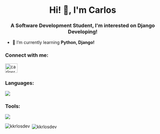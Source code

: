 <h1 align="center">Hi! 👋, I'm Carlos</h1>
<h3 align="center">A Software Development Student, I'm interested on Django Developing!</h3>

- 🌱 I’m currently learning **Python, Django!**

<h3 align="left">Connect with me:</h3>
<p align="left">
<a href="https://linkedin.com/in/carlosrodriguez1205" target="blank"><img align="center" src="https://skillicons.dev/icons?i=linkedin" alt="carlosrodriguez1205" height="30" width="40" /></a>
</p>

<h3 align="left">Languages:</h3>
<p align="left"> 
  <img src="https://skillicons.dev/icons?i=html,css,js,tailwind,py,django,flask,mysql,postgres,sqlite"/>
</p>

<h3 align="left">Tools:</h3>
<p align="left">
  <img src="https://skillicons.dev/icons?i=vscode,visualstudio,bootstrap,git,github,notion">
</p>

<p><img align="left" src="https://github-readme-stats.vercel.app/api/top-langs?username=kkrlosdev&show_icons=true&locale=en&layout=compact" alt="kkrlosdev" /></p>

<p>&nbsp;<img align="center" src="https://github-readme-stats.vercel.app/api?username=kkrlosdev&show_icons=true&locale=en" alt="kkrlosdev" /></p>

